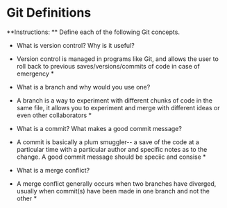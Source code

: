 # Git Definitions

**Instructions: ** Define each of the following Git concepts.

* What is version control?  Why is it useful?
* Version control is managed in programs like Git, and allows the user to roll back to previous saves/versions/commits of code in case of emergency *

* What is a branch and why would you use one?
* A branch is a way to experiment with different chunks of code in the same file, it allows you to experiment and merge with different ideas or even other collaborators *

* What is a commit? What makes a good commit message?
* A commit is basically a plum smuggler-- a save of the code at a particular time with a particular author and specific notes as to the change. A good commit message should be speciic and consise *

* What is a merge conflict?

* A merge conflict generally occurs when two branches have diverged, usually when commit(s) have been made in one branch and not the other *